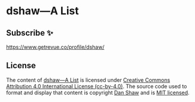 # dshaw—A List

## Subscribe ✨

https://www.getrevue.co/profile/dshaw/

## License

The content of [dshaw—A List](https://www.getrevue.co/profile/dshaw/) is licensed under [Creative Commons Attribution 4.0 International License (cc-by-4.0)](https://creativecommons.org/licenses/by/4.0/). The source code used to format and display that content is copyright [Dan Shaw](http://dshaw.com) and is [MIT licensed](/LICENSE).
